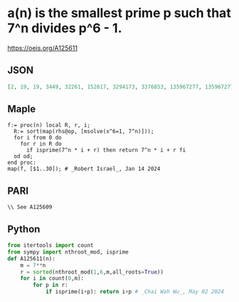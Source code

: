 # a\(n\) is the smallest prime p such that 7^n divides p^6 \- 1\.
https://oeis.org/A125611
## JSON
```JSON
[2, 19, 19, 3449, 32261, 152617, 3294173, 3376853, 135967277, 135967277, 7909306973, 92233439147, 115385868869, 1356446145697, 56020344873707, 56020344873707, 930522055948829, 9116268492336169, 10744682090246617]
```
## Maple
```Maple
f:= proc(n) local R, r, i;
  R:= sort(map(rhs@op, [msolve(x^6=1, 7^n)]));
  for i from 0 do
    for r in R do
      if isprime(7^n * i + r) then return 7^n * i + r fi
  od od;
end proc:
map(f, [$1..30]); # _Robert Israel_, Jan 14 2024
```
## PARI
```PARI
\\ See A125609
```
## Python
```Python
from itertools import count
from sympy import nthroot_mod, isprime
def A125611(n):
    m = 7**n
    r = sorted(nthroot_mod(1,6,m,all_roots=True))
    for i in count(0,m):
        for p in r:
            if isprime(i+p): return i+p # _Chai Wah Wu_, May 02 2024
```
